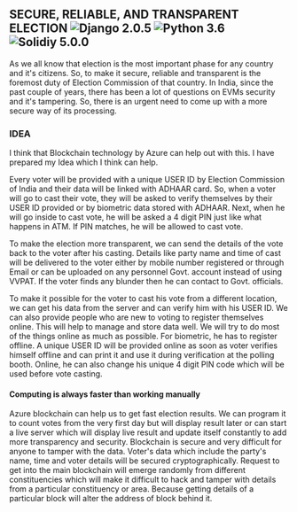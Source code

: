 ## **SECURE, RELIABLE, AND TRANSPARENT ELECTION** ![Django 2.0.5](https://img.shields.io/badge/Django-2.2.0-green.svg) ![Python 3.6](https://img.shields.io/badge/Python-3.7.4-blue.svg) ![Solidiy 5.0.0](https://img.shields.io/badge/Solidity-5.0.0-red.svg)

As we all know that election is the most important phase for any country and it's citizens. So, to make it secure, reliable and transparent is the foremost duty of Election Commission of that country. In India, since the past couple of years, there has been a lot of questions on EVMs security and it's tampering. So, there is an urgent need to come up with a more secure way of its processing.

### **IDEA**

I think that Blockchain technology by Azure can help out with this. I have prepared my Idea which I think can help.

Every voter will be provided with a unique USER ID by Election Commission of India and their data will be linked with ADHAAR card. So, when a voter will go to cast their vote, they will be asked to verify themselves by their USER ID provided or by biometric data stored with ADHAAR. Next, when he will go inside to cast vote, he will be asked a 4 digit PIN just like what happens in ATM. If PIN matches, he will be allowed to cast vote.

To make the election more transparent, we can send the details of the vote back to the voter after his casting. Details like party name and time of cast will be delivered to the voter either by mobile number registered or through Email or can be uploaded on any personnel Govt. account instead of using VVPAT. If the voter finds any blunder then he can contact to Govt. officials.

To make it possible for the voter to cast his vote from a different location, we can get his data from the server and can verify him with his USER ID. We can also provide people who are new to voting to register themselves online. This will help to manage and store data well. We will try to do most of the things online as much as possible. For biometric, he has to register offline. A unique USER ID will be provided online as soon as voter verifies himself offline and can print it and use it during verification at the polling booth. Online, he can also change his unique 4 digit PIN code which will be used before vote casting.

#### **Computing is always faster than working manually**

Azure blockchain can help us to get fast election results. We can program it to count votes from the very first day but will display result later or can start a live server which will display live result and update itself constantly to add more transparency and security. Blockchain is secure and very difficult for anyone to tamper with the data. Voter's data which include the party's name, time and voter details will be secured cryptographically. Request to get into the main blockchain will emerge randomly from different constituencies which will make it difficult to hack and tamper with details from a particular constituency or area. Because getting details of a particular block will alter the address of block behind it.
